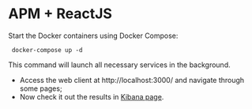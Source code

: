 # APM + ReactJS

Start the Docker containers using Docker Compose:
```shell
 docker-compose up -d 
```
This command will launch all necessary services in the background.

- Access the web client at http://localhost:3000/ and navigate through some pages;
- Now check it out the results in [Kibana page](http://localhost:5601/app/apm/traces?rangeFrom=now-15m&rangeTo=now).
